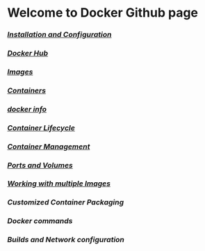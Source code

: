 # Welcome to Docker Github page 
### *[Installation and Configuration](Installation_and_Configuration.md)*
### *[Docker Hub](Docker_Hub.md)*
### *[Images](Images.md)*
### *[Containers](containers.md)*
### *[docker info](docker_info.md)*
### *[Container Lifecycle](Container_lifecycle.md)*
### *[Container Management](Container_Management.md)* 
### *[Ports and Volumes](Ports_and_Volumes.md)*
### *[Working with multiple Images](Multiple_containers)*
### *Customized Container Packaging*
### *Docker commands*
### *Builds and Network configuration*

